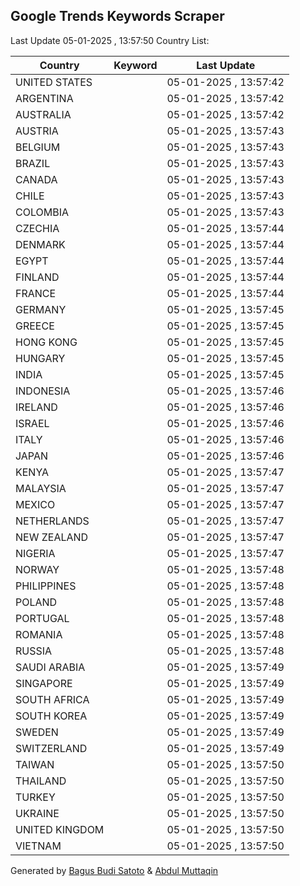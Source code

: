 
## Google Trends Keywords Scraper

Last Update 05-01-2025 , 13:57:50
Country List:

| Country | Keyword | Last Update |
| --- | --- | --- |
| UNITED STATES |  | 05-01-2025 , 13:57:42 |
| ARGENTINA |  | 05-01-2025 , 13:57:42 |
| AUSTRALIA |  | 05-01-2025 , 13:57:42 |
| AUSTRIA |  | 05-01-2025 , 13:57:43 |
| BELGIUM |  | 05-01-2025 , 13:57:43 |
| BRAZIL |  | 05-01-2025 , 13:57:43 |
| CANADA |  | 05-01-2025 , 13:57:43 |
| CHILE |  | 05-01-2025 , 13:57:43 |
| COLOMBIA |  | 05-01-2025 , 13:57:43 |
| CZECHIA |  | 05-01-2025 , 13:57:44 |
| DENMARK |  | 05-01-2025 , 13:57:44 |
| EGYPT |  | 05-01-2025 , 13:57:44 |
| FINLAND |  | 05-01-2025 , 13:57:44 |
| FRANCE |  | 05-01-2025 , 13:57:44 |
| GERMANY |  | 05-01-2025 , 13:57:45 |
| GREECE |  | 05-01-2025 , 13:57:45 |
| HONG KONG |  | 05-01-2025 , 13:57:45 |
| HUNGARY |  | 05-01-2025 , 13:57:45 |
| INDIA |  | 05-01-2025 , 13:57:45 |
| INDONESIA |  | 05-01-2025 , 13:57:46 |
| IRELAND |  | 05-01-2025 , 13:57:46 |
| ISRAEL |  | 05-01-2025 , 13:57:46 |
| ITALY |  | 05-01-2025 , 13:57:46 |
| JAPAN |  | 05-01-2025 , 13:57:46 |
| KENYA |  | 05-01-2025 , 13:57:47 |
| MALAYSIA |  | 05-01-2025 , 13:57:47 |
| MEXICO |  | 05-01-2025 , 13:57:47 |
| NETHERLANDS |  | 05-01-2025 , 13:57:47 |
| NEW ZEALAND |  | 05-01-2025 , 13:57:47 |
| NIGERIA |  | 05-01-2025 , 13:57:47 |
| NORWAY |  | 05-01-2025 , 13:57:48 |
| PHILIPPINES |  | 05-01-2025 , 13:57:48 |
| POLAND |  | 05-01-2025 , 13:57:48 |
| PORTUGAL |  | 05-01-2025 , 13:57:48 |
| ROMANIA |  | 05-01-2025 , 13:57:48 |
| RUSSIA |  | 05-01-2025 , 13:57:48 |
| SAUDI ARABIA |  | 05-01-2025 , 13:57:49 |
| SINGAPORE |  | 05-01-2025 , 13:57:49 |
| SOUTH AFRICA |  | 05-01-2025 , 13:57:49 |
| SOUTH KOREA |  | 05-01-2025 , 13:57:49 |
| SWEDEN |  | 05-01-2025 , 13:57:49 |
| SWITZERLAND |  | 05-01-2025 , 13:57:49 |
| TAIWAN |  | 05-01-2025 , 13:57:50 |
| THAILAND |  | 05-01-2025 , 13:57:50 |
| TURKEY |  | 05-01-2025 , 13:57:50 |
| UKRAINE |  | 05-01-2025 , 13:57:50 |
| UNITED KINGDOM |  | 05-01-2025 , 13:57:50 |
| VIETNAM |  | 05-01-2025 , 13:57:50 |

Generated by [Bagus Budi Satoto](https://github.com/bagussatoto/) & [Abdul Muttaqin](https://github.com/fdciabdul/)
